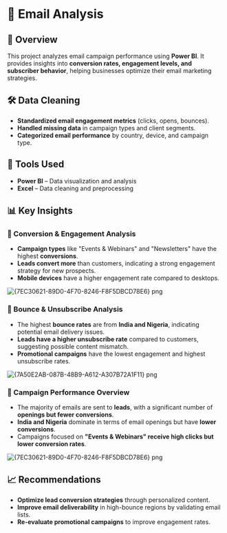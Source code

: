 # 📧 Email Analysis

## 📌 Overview  
This project analyzes email campaign performance using **Power BI**. It provides insights into **conversion rates, engagement levels, and subscriber behavior**, helping businesses optimize their email marketing strategies.  

## 🛠 Data Cleaning  
- **Standardized email engagement metrics** (clicks, opens, bounces).  
- **Handled missing data** in campaign types and client segments.  
- **Categorized email performance** by country, device, and campaign type.  

## 🚀 Tools Used  
- **Power BI** – Data visualization and analysis  
- **Excel** – Data cleaning and preprocessing 

## 📊 Key Insights  

### 🔹 Conversion & Engagement Analysis  
- **Campaign types** like "Events & Webinars" and "Newsletters" have the highest **conversions**.  
- **Leads convert more** than customers, indicating a strong engagement strategy for new prospects.  
- **Mobile devices** have a higher engagement rate compared to desktops.  

![{7EC30621-89D0-4F70-8246-F8F5DBCD78E6} png](https://github.com/user-attachments/assets/8cdb0147-714b-4016-8eb2-a444d46ae6ec)

### 🔹 Bounce & Unsubscribe Analysis  
- The highest **bounce rates** are from **India and Nigeria**, indicating potential email delivery issues.  
- **Leads have a higher unsubscribe rate** compared to customers, suggesting possible content mismatch.  
- **Promotional campaigns** have the lowest engagement and highest unsubscribe rates.  

![{7A50E2AB-087B-48B9-A612-A307B72A1F11} png](https://github.com/user-attachments/assets/11b5e2c5-39cc-4095-840b-0624d35f3841)

### 🔹 Campaign Performance Overview  
- The majority of emails are sent to **leads**, with a significant number of **openings but fewer conversions**.  
- **India and Nigeria** dominate in terms of email openings but have **lower conversions**.  
- Campaigns focused on **"Events & Webinars" receive high clicks but lower conversion rates**.  

![{7EC30621-89D0-4F70-8246-F8F5DBCD78E6} png](https://github.com/user-attachments/assets/cd96905a-456d-4164-8bd9-f2bebf1b7515)

## 📈 Recommendations  
- **Optimize lead conversion strategies** through personalized content.  
- **Improve email deliverability** in high-bounce regions by validating email lists.  
- **Re-evaluate promotional campaigns** to improve engagement rates.  
